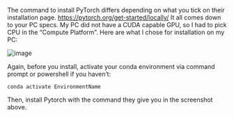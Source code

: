 The command to install PyTorch differs depending on what you tick on their installation page. https://pytorch.org/get-started/locally/
It all comes down to your PC specs. My PC did not have a CUDA capable GPU, so I had to pick CPU in the “Compute Platform”. Here are what I chose for installation on my PC:

![image](https://user-images.githubusercontent.com/60516143/130527337-714ad5a0-0956-4f49-97f0-fd658560a1e0.png)

Again, before you install, activate your conda environment via command prompt or powershell if you haven’t: 

    conda activate EnvironmentName
    
Then, install Pytorch with the command they give you in the screenshot above.
